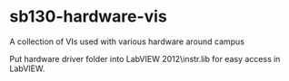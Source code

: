 sb130-hardware-vis
==================

A collection of VIs used with various hardware around campus

Put hardware driver folder into LabVIEW 2012\instr.lib for easy access in LabVIEW.